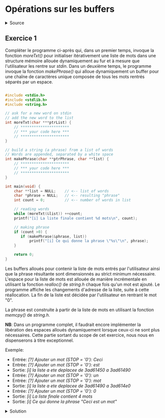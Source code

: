 # Opérations sur les buffers
<details>
<summary>Source</summary>
(...)
</details>

## Exercice 1
Compléter le programme ci-après qui, dans un premier temps, invoque la fonction _moreTxt()_ pour initialiser itérativement une liste de mots dans une structure mémoire allouée dynamiquement au fur et à mesure que l'utilisateur les rentre sur _stdin_. Dans un deuxième temps, le programme invoque la fonction _makePhrase()_ qui alloue dynamiquement un buffer pour une chaîne de caractères unique composée de tous les mots rentrés séparés par un espace.

~~~c

#include <stdio.h>
#include <stdlib.h>
#include <string.h>

// ask for a new word on stdin
// add the new word to the list
int moreTxt(char ***ptrList) {
    // **********************
    // *** your code here ***
    // **********************
}

// build a string (a phrase) from a list of words
// Words are appended, separated by a white space
int makePhrase(char **ptrPhrase, char **list) {
    // **********************
    // *** your code here ***
    // **********************
}

int main(void) {
    char **list = NULL;    // <-- list of words
    char *phrase = NULL;   // <-- resulting "phrase"
    int count = 0;         // <-- number of words in list

    // reading words
    while (moreTxt(&list)) ++count;
    printf("[i] La liste finale contient %d mots\n", count);

    // making phrase
    if (count >0) {
       if (makePhrase(&phrase, list))
           printf("[i] Ce qui donne la phrase \"%s\"\n", phrase);
    }

    return 0;
}
~~~

Les buffers alloués pour contenir la liste de mots entrés par l'utilisateur ainsi que la phrase résultante sont dimensionnés au strict minimum nécessaire. L'espace pour la liste de mots est allouée de manière incrémentale en utilisant la fonction _realloc()_ de _string.h_ chaque fois qu'un mot est ajouté. Le programme affiche les changements d'adresse de la liste, suite à cette réallocation. La fin de la liste est décidée par l'utilisateur en rentrant le mot "0".

La phrase est construite à partir de la liste de mots en utilisant la fonction _memcpy()_ de _string.h_.

**NB**: Dans un programme complet, il faudrait encore implémenter la libération des espaces alloués dynamiquement lorsque ceux-ci ne sont plus nécessaires. Cette partie sortant du scope de cet exercice, nous nous en dispenserons à titre exceptionnel.

Exemple:
- Entrée: _[?] Ajouter un mot (STOP = '0'): Ceci_
- Entrée: _[?] Ajouter un mot (STOP = '0'): est_
- Sortie: _[i] la liste a ete deplacee de 3ad61450 a 3ad61490_
- Entrée: _[?] Ajouter un mot (STOP = '0'): un_
- Entrée: _[?] Ajouter un mot (STOP = '0'): mot_
- Sortie: _[i] la liste a ete deplacee de 3ad61490 a 3ad614e0_
- Entrée: _[?] Ajouter un mot (STOP = '0'): 0_
- Sortie: _[i] La liste finale contient 4 mots_
- Sortie: _[i] Ce qui donne la phrase "Ceci est un mot"_

<details>
<summary>Solution</summary>

~~~

#include <stdio.h>
#include <stdlib.h>
#include <string.h>

// ask for a new word on stdin
// add the new word to the list
int moreTxt(char ***ptrList) {
    char word[256];        // word to read on stdin
    char **list = *ptrList;

    // prompting user for new word
	printf("[?] Ajouter un mot (STOP = '0'): ");
    scanf("%255s", word);  // <-- words should not exceed 255 characters

    if (word[0] == '0') return 0; // <-- 0 = stop

    // first time, list shall be created with no content
    if (list == NULL) {
        list = (char **)calloc(1, sizeof list);
        if (list == NULL) return -1;
        *list = NULL;      // first word empty yet
    }

    char **curWord = list; // <-- place to store new word
    int count = 0;         // <-- counting words in list

    // finding end of list
    while (*curWord != NULL) {
        curWord++;
        count++;
    }
    count++;

    // extending list with room for the new word
    //(NULL pointer at end)
    char **old = list;     // <-- backup current list address
    list = realloc(list, (count + 1) * sizeof(*list));
    if (list == NULL) return -1;
    if (list != old) {
        printf("[i] la liste a ete deplacee de %8x a %8x\n", old, list);
        curWord = list + (curWord - old);
    }
    
    // adding word to list
    int ll = strlen (word); // number of characters composing word

    *curWord = (char *)calloc(ll+1, sizeof(char));
    if (*curWord == NULL) return -1;

    strncpy(*curWord, word, ll);

    // setting end of list to NULL
    *(curWord + 1) = NULL;

    // updating pointer to new list
    *ptrList = list;

    return count;          // <-- positive <=> continue
}

// build a string (a phrase) from a list of words
// Words are appended, separated by a white space
int makePhrase(char **ptrPhrase, char **list) {
    int ll = 0;
    char **curWord = list;
    char *phrase = *ptrPhrase;

    // counting characters
    while (*curWord != NULL) {
        ll += strlen(*curWord) + 1;  // +1 for separators between words and '\0' at the end
        curWord++;
    }
    
    // creating the string for the phrase
	phrase = (char *)calloc(ll, sizeof(char));
    if (phrase == NULL) return 0;

    // adding words from the list to the phrase
    curWord = list;
    char *ptr = phrase;
    while (*curWord != NULL) {
        ll = strlen(*curWord);
        memcpy(ptr, *curWord, ll);
        ptr += ll;
        *ptr = ' ';
        ptr++;
        curWord++;
    }
    *(ptr - 1) = '\0';

    // updating pointer to phrase
    *ptrPhrase = phrase;

    return 1;
}

int main(void) {
    char **list = NULL;    // <-- list of words
    char *phrase = NULL;   // <-- resulting "phrase"
    int count = 0;         // <-- number of words in list

    // reading words
    while (moreTxt(&list)) ++count;
    printf("[i] La liste finale contient %d mots\n", count);

    // making phrase
    if (count >0) {
       if (makePhrase(&phrase, list))
           printf("[i] Ce qui donne la phrase \"%s\"\n", phrase);
    }

    return 0;
}

~~~

</details>
